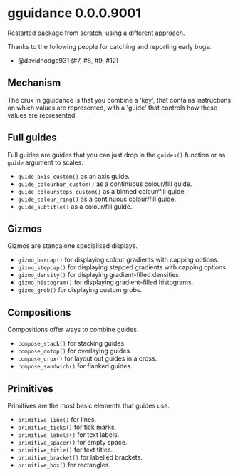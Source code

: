 # gguidance 0.0.0.9001

Restarted package from scratch, using a different approach.

Thanks to the following people for catching and reporting early bugs:

* @davidhodge931 (#7, #8, #9, #12)

## Mechanism

The crux in gguidance is that you combine a 'key', that contains instructions
on which values are represented, with a 'guide' that controls how these values
are represented.

## Full guides

Full guides are guides that you can just drop in the `guides()` function or as
`guide` argument to scales.

* `guide_axis_custom()` as an axis guide.
* `guide_colourbar_custom()` as a continuous colour/fill guide.
* `guide_coloursteps_custom()` as a binned colour/fill guide.
* `guide_colour_ring()` as a continuous colour/fill guide.
* `guide_subtitle()` as a colour/fill guide.

## Gizmos

Gizmos are standalone specialised displays.

* `gizmo_barcap()` for displaying colour gradients with capping options.
* `gizmo_stepcap()` for displaying stepped gradients with capping options.
* `gizmo_density()` for displaying gradient-filled densities.
* `gizmo_histogram()` for displaying gradient-filled histograms.
* `gizmo_grob()` for displaying custom grobs.

## Compositions

Compositions offer ways to combine guides.

* `compose_stack()` for stacking guides.
* `compose_ontop()` for overlaying guides.
* `compose_crux()` for layout out guides in a cross.
* `compose_sandwich()` for flanked guides.

## Primitives

Primitives are the most basic elements that guides use.

* `primitive_line()` for lines.
* `primitive_ticks()` for tick marks.
* `primitive_labels()` for text labels.
* `primitive_spacer()` for empty space.
* `primitive_title()` for text titles.
* `primitive_bracket()` for labelled brackets.
* `primitive_box()` for rectangles.
